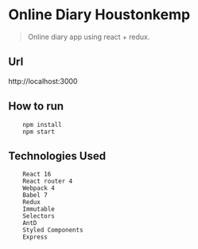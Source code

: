 # Online Diary Houstonkemp
> Online diary app using react + redux.

## Url

http://localhost:3000

## How to run

```
    npm install
    npm start
```

## Technologies Used

```
    React 16
    React router 4
    Webpack 4
    Babel 7
    Redux
    Immutable
    Selectors
    AntD
    Styled Components
    Express
```
